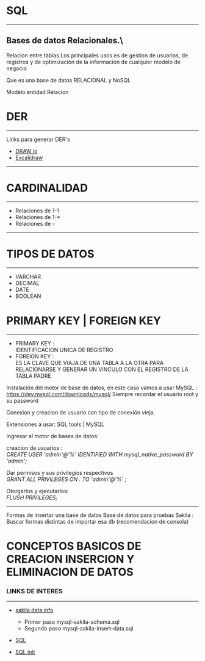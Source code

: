 # SQL
---


Bases de datos Relacionales.\
---

Relacion entre tablas 
Los principales usos es de gestion de usuarios, de registros y de optimización de la información de cualquier modelo de negocio

Que es una base de datos RELACIONAL y NoSQL


Modelo entidad Relacion

# DER
---
Links para generar DER's
- [DRAW io](https://app.diagrams.net/)
- [Excalidraw](https://excalidraw.com/)
---

# CARDINALIDAD
---
- Relaciones de 1-1
- Relaciones de 1-*
- Relaciones de *-*
---

# TIPOS DE DATOS
---
- VARCHAR
- DECIMAL
- DATE
- BOOLEAN

# PRIMARY KEY | FOREIGN KEY 
---

- PRIMARY KEY :\
IDENTIFICACION UNICA DE REGISTRO 
- FOREIGN KEY :\
ES LA CLAVE QUE VIAJA DE UNA TABLA A LA OTRA PARA RELACIONARSE Y GENERAR UN VINCULO CON EL REGISTRO DE LA TABLA PADRE

Instalación del motor de base de datos, en este caso vamos a usar MySQL : 
https://dev.mysql.com/downloads/mysql/
Siempre recordar el usuario root y su password


Conexion y creacion de usuario con tipo de conexión vieja.

Extensiones a usar: 
SQL tools | MySQL 

Ingresar al motor de bases de datos: 

creacion de usuarios :\
_CREATE USER 'admin'@'%' IDENTIFIED WITH mysql_native_password BY 'admin';_

Dar permisos y sus privilegios respectivos\
_GRANT ALL PRIVILEGES ON *.* TO 'admin'@'%' ;_

Otorgarlos y ejecutarlos:\
_FLUSH PRIVILEGES;_

---
Formas de insertar una base de datos
Base de datos para pruebas
Sakila : 
Buscar formas distintas de importar esa db (recomendacion de consola)



# CONCEPTOS BASICOS DE CREACION INSERCION Y ELIMINACION DE DATOS


### LINKS DE INTERES
---

- [sakila data info](https://github.com/jOOQ/sakila)
  - Primer paso mysql-sakila-schema.sql
  - Segundo paso mysql-sakila-insert-data.sql
  
 - [SQL](https://www.youtube.com/watch?v=uUdKAYl-F7g)
 - [SQL init](https://www.youtube.com/watch?v=e8gaffa3Ca8)
